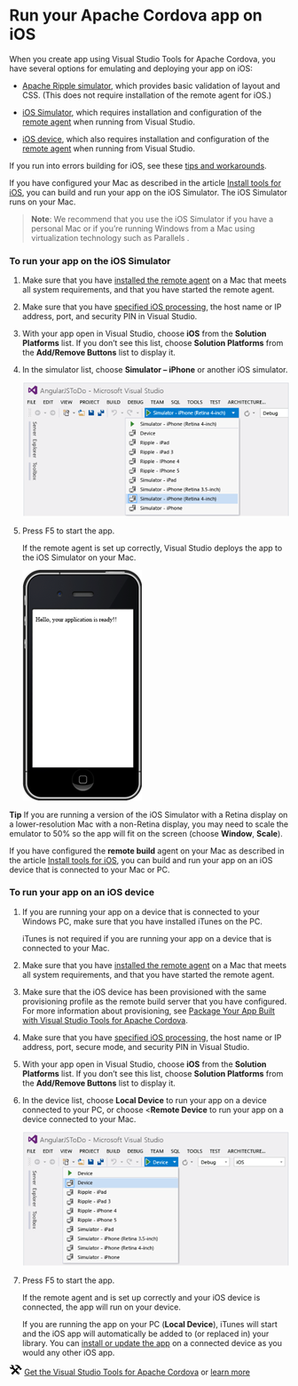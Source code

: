 <properties
   pageTitle="Run your Apache Cordova app on iOS | Cordova"
   description="description"
   services="na"
   documentationCenter=""
   authors="Mikejo5000"
   tags=""/>
<tags
   ms.service="na"
   ms.devlang="javascript"
   ms.topic="article"
   ms.tgt_pltfrm="mobile-multiple"
   ms.workload="na"
   ms.date="09/10/2015"
   ms.author="mikejo"/>
# Run your Apache Cordova app on iOS

When you create app using Visual Studio Tools for Apache Cordova, you have several options for emulating and deploying your app on iOS:

*   [Apache Ripple simulator](run-app-ripple-simulator.md), which provides basic validation of layout and CSS. (This does not require installation of the remote agent for iOS.)

*   [iOS Simulator](#iOSSimulator)</span>, which requires installation and configuration of the [remote agent](../getting-started/install-vs-tools-apache-cordova.md#ios) when running from Visual Studio.

*   [iOS device](#iOSDevice)</span>, which also requires installation and configuration of the [remote agent](../getting-started/install-vs-tools-apache-cordova.md#ios) when running from Visual Studio.

If you run into errors building for iOS, see these [tips and workarounds](../tips-and-workarounds/tips-and-workarounds-readme.md).

If you have configured your Mac as described in the article [Install tools for iOS](../getting-started/install-vs-tools-apache-cordova.md#ios), you can build and run your app on the iOS Simulator. The iOS Simulator runs on your Mac.

>**Note**: We recommend that you use the iOS Simulator if you have a personal Mac or if you’re running Windows from a Mac using virtualization technology such as Parallels .

### To run your app on the iOS Simulator <a name="iOSSimulator"></a>

1.   Make sure that you have [installed the remote agent](../getting-started/install-vs-tools-apache-cordova.md#ios) on a Mac that meets all system requirements, and that you have started the remote agent.

2.   Make sure that you have [specified iOS processing](../getting-started/install-vs-tools-apache-cordova.md#ios), the host name or IP address, port, and security PIN in Visual Studio.

3.  With your app open in Visual Studio, choose **iOS** from the **Solution Platforms** list. If you don’t see this list, choose **Solution Platforms** from the **Add/Remove Buttons** list to display it.

4.  In the simulator list, choose **Simulator – iPhone** or another iOS simulator.

    ![Selecting the iOS Simulator](media/run-app-ios/run-ios-simulator-select.png)
5.  Press F5 to start the app.

    If the remote agent is set up correctly, Visual Studio deploys the app to the iOS Simulator on your Mac.

    ![iOS Simulator running on a Mac](media/run-app-ios/run-ios-simulator.png)

**Tip** If you are running a version of the iOS Simulator with a Retina display on a lower-resolution Mac with a non-Retina display, you may need to scale the emulator to 50% so the app will fit on the screen (choose **Window**, **Scale**).

If you have configured the **remote build** agent on your Mac as described in the article [Install tools for iOS](../getting-started/install-vs-tools-apache-cordova.md#ios), you can build and run your app on an iOS device that is connected to your Mac or PC.

### To run your app on an iOS device <a name="iOSDevice"></a>

1.  If you are running your app on a device that is connected to your Windows PC, make sure that you have installed iTunes on the PC.

	iTunes is not required if you are running your app on a device that is connected to your Mac.

2.  Make sure that you have [installed the remote agent](../getting-started/install-vs-tools-apache-cordova.md#ios) on a Mac that meets all system requirements, and that you have started the remote agent.

3.  Make sure that the iOS device has been provisioned with the same provisioning profile as the remote build server that you have configured. For more information about provisioning, see [Package Your App Built with Visual Studio Tools for Apache Cordova](../package-and-publish/package-app-built-with-visual-studio.md)</span>.

4.  Make sure that you have [specified iOS processing](../getting-started/install-vs-tools-apache-cordova.md#ios), the host name or IP address, port, secure mode, and security PIN in Visual Studio.

5.  With your app open in Visual Studio, choose **iOS** from the **Solution Platforms** list. If you don’t see this list, choose **Solution Platforms** from the **Add/Remove Buttons** list to display it.

6.  In the device list, choose **Local Device** to run your app on a device connected to your PC, or choose <**Remote Device** to run your app on a device connected to your Mac.

    ![Selecting an iOS device](media/run-app-ios/run-ios-device-select.png)
7.  Press F5 to start the app.

    If the remote agent and is set up correctly and your iOS device is connected, the app will run on your device.

    If you are running the app on your PC (**Local Device**), iTunes will start and the iOS app will automatically be added to (or replaced in) your library. You can [install or update the app](http://support.apple.com/kb/PH12315) on a connected device as you would any other iOS app.

![Download the tools](media/run-app-ios/run-ios-download-link.png) [Get the Visual Studio Tools for Apache Cordova](http://aka.ms/mchm38) or [learn more](https://www.visualstudio.com/cordova-vs.aspx)
